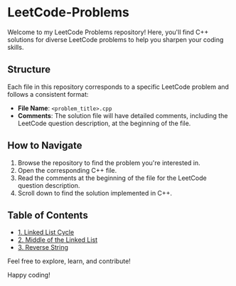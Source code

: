 # LeetCode-Problems

Welcome to my LeetCode Problems repository! Here, you'll find C++ solutions for diverse LeetCode problems to help you sharpen your coding skills.

## Structure

Each file in this repository corresponds to a specific LeetCode problem and follows a consistent format:

- **File Name**: `<problem_title>.cpp`
- **Comments**: The solution file will have detailed comments, including the LeetCode question description, at the beginning of the file.

## How to Navigate

1. Browse the repository to find the problem you're interested in.
2. Open the corresponding C++ file.
3. Read the comments at the beginning of the file for the LeetCode question description.
4. Scroll down to find the solution implemented in C++.

## Table of Contents

- [1. Linked List Cycle](./Linked_List_Cycle.cpp)
- [2. Middle of the Linked List](./Middle_of_the_Linked_List.cpp)
- [3. Reverse String](./Reverse_String.cpp)

Feel free to explore, learn, and contribute!

Happy coding!
